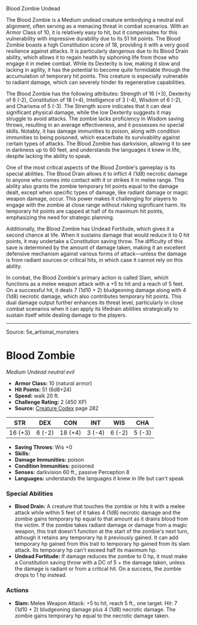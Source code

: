 <MonsterName/>Blood Zombie</MonsterName>
<CreatureType/>Undead</CreatureType>

<summary>The Blood Zombie is a Medium undead creature embodying a neutral evil alignment, often serving as a menacing threat in combat scenarios. With an Armor Class of 10, it is relatively easy to hit, but it compensates for this vulnerability with impressive durability due to its 51 hit points. The Blood Zombie boasts a high Constitution score of 18, providing it with a very good resilience against attacks. It is particularly dangerous due to its Blood Drain ability, which allows it to regain health by siphoning life from those who engage it in melee combat. While its Dexterity is low, making it slow and lacking in agility, it has the potential to become quite formidable through the accumulation of temporary hit points. This creature is especially vulnerable to radiant damage, which can severely hinder its regenerative capabilities.</summary>

<detail>

The Blood Zombie has the following attributes: Strength of 16 (+3), Dexterity of 6 (-2), Constitution of 18 (+4), Intelligence of 3 (-4), Wisdom of 6 (-2), and Charisma of 5 (-3). The Strength score indicates that it can deal significant physical damage, while the low Dexterity suggests it may struggle to avoid attacks. The zombie lacks proficiency in Wisdom saving throws, resulting in an average effectiveness, and it possesses no special skills. Notably, it has damage immunities to poison, along with condition immunities to being poisoned, which exacerbate its survivability against certain types of attacks. The Blood Zombie has darkvision, allowing it to see in darkness up to 60 feet, and understands the languages it knew in life, despite lacking the ability to speak.

One of the most critical aspects of the Blood Zombie's gameplay is its special abilities. The Blood Drain allows it to inflict 4 (1d8) necrotic damage to anyone who comes into contact with it or strikes it in melee range. This ability also grants the zombie temporary hit points equal to the damage dealt, except when specific types of damage, like radiant damage or magic weapon damage, occur. This power makes it challenging for players to engage with the zombie at close range without risking significant harm. Its temporary hit points are capped at half of its maximum hit points, emphasizing the need for strategic planning.

Additionally, the Blood Zombie has Undead Fortitude, which gives it a second chance at life. When it sustains damage that would reduce it to 0 hit points, it may undertake a Constitution saving throw. The difficulty of this save is determined by the amount of damage taken, making it an excellent defensive mechanism against various forms of attack—unless the damage is from radiant sources or critical hits, in which case it cannot rely on this ability.

In combat, the Blood Zombie's primary action is called Slam, which functions as a melee weapon attack with a +5 to hit and a reach of 5 feet. On a successful hit, it deals 7 (1d10 + 2) bludgeoning damage along with 4 (1d8) necrotic damage, which also contributes temporary hit points. This dual damage output further enhances its threat level, particularly in close combat scenarios when it can apply its lifedrain abilities strategically to sustain itself while dealing damage to the players.</detail>



---

Source: 5e_artisinal_monsters

# Blood Zombie

*Medium* *Undead* *neutral evil*

- **Armor Class:** 10 (natural armor)
- **Hit Points:** 51 (6d8+24)
- **Speed:** walk 20 ft.
- **Challenge Rating:** 2 (450 XP)
- **Source:** [Creature Codex](https://koboldpress.com/kpstore/product/creature-codex-for-5th-edition-dnd) page 282

| STR | DEX | CON | INT | WIS | CHA |
| --- | --- | --- | --- | --- | --- |
| 16 (+3) | 6 (-2) | 18 (+4) | 3 (-4) | 6 (-2) | 5 (-3) |

- **Saving Throws**: Wis +0
- **Skills:** 
- **Damage Immunities:** poison
- **Condition Immunities:** poisoned
- **Senses:** darkvision 60 ft., passive Perception 8
- **Languages:** understands the languages it knew in life but can't speak

### Special Abilities

- **Blood Drain:** A creature that touches the zombie or hits it with a melee attack while within 5 feet of it takes 4 (1d8) necrotic damage and the zombie gains temporary hp equal to that amount as it drains blood from the victim. If the zombie takes radiant damage or damage from a magic weapon, this trait doesn't function at the start of the zombie's next turn, although it retains any temporary hp it previously gained. It can add temporary hp gained from this trait to temporary hp gained from its slam attack. Its temporary hp can't exceed half its maximum hp.
- **Undead Fortitude:** If damage reduces the zombie to 0 hp, it must make a Constitution saving throw with a DC of 5 + the damage taken, unless the damage is radiant or from a critical hit. On a success, the zombie drops to 1 hp instead.

### Actions

- **Slam:** Melee Weapon Attack: +5 to hit, reach 5 ft., one target. Hit: 7 (1d10 + 2) bludgeoning damage plus 4 (1d8) necrotic damage. The zombie gains temporary hp equal to the necrotic damage taken.




